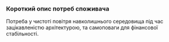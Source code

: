 ### Короткий опис потреб споживача
Потреба у чистоті повітря навколишнього середовища під час зацікавленістю архітектурою, та самоповаги для фінансової стабільності.
